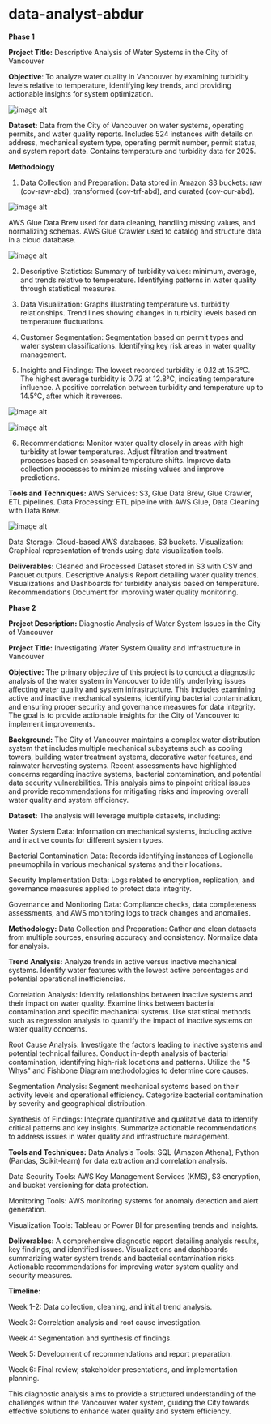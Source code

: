 # data-analyst-abdur
**Phase 1**

**Project Title:** Descriptive Analysis of Water Systems in the City of Vancouver

**Objective**: To analyze water quality in Vancouver by examining turbidity levels relative to temperature, identifying key trends, and providing actionable insights for system optimization.

![image alt](https://github.com/Abdur707/data-analyst-abdur/blob/7c50a98a24ced2605a153ea4b2c44f5cd143b991/Screenshot%202025-03-05%20211831.png)

**Dataset:** Data from the City of Vancouver on water systems, operating permits, and water quality reports.
Includes 524 instances with details on address, mechanical system type, operating permit number, permit status, and system report date.
Contains temperature and turbidity data for 2025.

**Methodology**
1. Data Collection and Preparation: Data stored in Amazon S3 buckets: raw (cov-raw-abd), transformed (cov-trf-abd), and curated (cov-cur-abd).

![image alt](https://github.com/Abdur707/data-analyst-abdur/blob/1fb8264d2d09f557e9ea71e7b415b561e6326445/image.png)

AWS Glue Data Brew used for data cleaning, handling missing values, and normalizing schemas.
AWS Glue Crawler used to catalog and structure data in a cloud database.

![image alt](https://github.com/Abdur707/data-analyst-abdur/blob/2bbbc623c5e567584fedb53022fd895c70029394/image.png)

2. Descriptive Statistics:
Summary of turbidity values: minimum, average, and trends relative to temperature.
Identifying patterns in water quality through statistical measures.

3. Data Visualization:
Graphs illustrating temperature vs. turbidity relationships.
Trend lines showing changes in turbidity levels based on temperature fluctuations.

4. Customer Segmentation:
Segmentation based on permit types and water system classifications.
Identifying key risk areas in water quality management.

5. Insights and Findings:
The lowest recorded turbidity is 0.12 at 15.3°C.
The highest average turbidity is 0.72 at 12.8°C, indicating temperature influence.
A positive correlation between turbidity and temperature up to 14.5°C, after which it reverses.

![image alt](https://github.com/Abdur707/data-analyst-abdur/blob/77286b6169db89d6fcacde2aa4b823ca609627c4/image.png)


![image alt](https://github.com/Abdur707/data-analyst-abdur/blob/2a4745e22a64a1368ff0fb359524af6553d5af32/image.png)

6. Recommendations:
Monitor water quality closely in areas with high turbidity at lower temperatures.
Adjust filtration and treatment processes based on seasonal temperature shifts.
Improve data collection processes to minimize missing values and improve predictions.

**Tools and Techniques:**
AWS Services: S3, Glue Data Brew, Glue Crawler, ETL pipelines.
Data Processing: ETL pipeline with AWS Glue, Data Cleaning with Data Brew.

![image alt](https://github.com/Abdur707/data-analyst-abdur/blob/60dcadc00f37ef62dd37a80ad8e8de7f53961f05/image.png)

Data Storage: Cloud-based AWS databases, S3 buckets.
Visualization: Graphical representation of trends using data visualization tools.

**Deliverables:**
Cleaned and Processed Dataset stored in S3 with CSV and Parquet outputs.
Descriptive Analysis Report detailing water quality trends.
Visualizations and Dashboards for turbidity analysis based on temperature.
Recommendations Document for improving water quality monitoring.



**Phase 2**

**Project Description:** Diagnostic Analysis of Water System Issues in the City of Vancouver

**Project Title:** Investigating Water System Quality and Infrastructure in Vancouver

**Objective:** The primary objective of this project is to conduct a diagnostic analysis of the water system in Vancouver to identify underlying issues affecting water quality and system infrastructure. This includes examining active and inactive mechanical systems, identifying bacterial contamination, and ensuring proper security and governance measures for data integrity. The goal is to provide actionable insights for the City of Vancouver to implement improvements.

**Background:** The City of Vancouver maintains a complex water distribution system that includes multiple mechanical subsystems such as cooling towers, building water treatment systems, decorative water features, and rainwater harvesting systems. Recent assessments have highlighted concerns regarding inactive systems, bacterial contamination, and potential data security vulnerabilities. This analysis aims to pinpoint critical issues and provide recommendations for mitigating risks and improving overall water quality and system efficiency.

**Dataset:** The analysis will leverage multiple datasets, including:

Water System Data: Information on mechanical systems, including active and inactive counts for different system types.

Bacterial Contamination Data: Records identifying instances of Legionella pneumophila in various mechanical systems and their locations.

Security Implementation Data: Logs related to encryption, replication, and governance measures applied to protect data integrity.

Governance and Monitoring Data: Compliance checks, data completeness assessments, and AWS monitoring logs to track changes and anomalies.

**Methodology:**
Data Collection and Preparation:
Gather and clean datasets from multiple sources, ensuring accuracy and consistency.
Normalize data for analysis.

**Trend Analysis:**
Analyze trends in active versus inactive mechanical systems.
Identify water features with the lowest active percentages and potential operational inefficiencies.

Correlation Analysis:
Identify relationships between inactive systems and their impact on water quality.
Examine links between bacterial contamination and specific mechanical systems.
Use statistical methods such as regression analysis to quantify the impact of inactive systems on water quality concerns.

Root Cause Analysis:
Investigate the factors leading to inactive systems and potential technical failures.
Conduct in-depth analysis of bacterial contamination, identifying high-risk locations and patterns.
Utilize the "5 Whys" and Fishbone Diagram methodologies to determine core causes.

Segmentation Analysis:
Segment mechanical systems based on their activity levels and operational efficiency.
Categorize bacterial contamination by severity and geographical distribution.

Synthesis of Findings:
Integrate quantitative and qualitative data to identify critical patterns and key insights.
Summarize actionable recommendations to address issues in water quality and infrastructure management.

**Tools and Techniques:**
Data Analysis Tools: SQL (Amazon Athena), Python (Pandas, Scikit-learn) for data extraction and correlation analysis.

Data Security Tools: AWS Key Management Services (KMS), S3 encryption, and bucket versioning for data protection.

Monitoring Tools: AWS monitoring systems for anomaly detection and alert generation.

Visualization Tools: Tableau or Power BI for presenting trends and insights.

**Deliverables:**
A comprehensive diagnostic report detailing analysis results, key findings, and identified issues.
Visualizations and dashboards summarizing water system trends and bacterial contamination risks.
Actionable recommendations for improving water system quality and security measures.

**Timeline:**

Week 1-2: Data collection, cleaning, and initial trend analysis.

Week 3: Correlation analysis and root cause investigation.

Week 4: Segmentation and synthesis of findings.

Week 5: Development of recommendations and report preparation.

Week 6: Final review, stakeholder presentations, and implementation planning.

This diagnostic analysis aims to provide a structured understanding of the challenges within the Vancouver water system, guiding the City towards effective solutions to enhance water quality and system efficiency.
